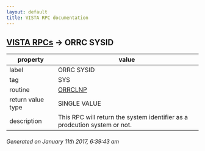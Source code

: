 ```yaml
---
layout: default
title: VISTA RPC documentation
---
```




## [VISTA RPCs](TableOfContent.md) &#8594; ORRC SYSID 

 property | value 
--- | --- 
 label | ORRC SYSID
 tag | SYS
 routine | [ORRCLNP](http://code.osehra.org/dox/Routine_ORRCLNP_source.html)
 return value type | SINGLE VALUE
 description | This RPC will return the system identifier as a prodcution system or not.




 ###### Generated on January 11th 2017, 6:39:43 am